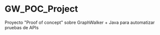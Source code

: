 # GW_POC_Project
Proyecto "Proof of concept" sobre GraphWalker + Java para automatizar pruebas de APIs
